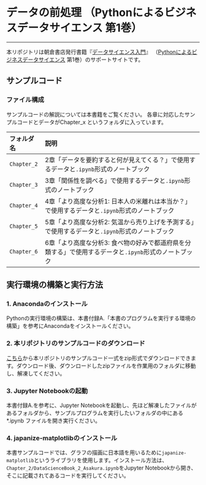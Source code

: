 # データの前処理 （Pythonによるビジネスデータサイエンス 第1巻）

---

本リポジトリは朝倉書店発行書籍『[データサイエンス入門](http://www.asakura.co.jp/books/isbn/978-4-254-12911-3/)』
（[Pythonによるビジネスデータサイエンス](http://www.asakura.co.jp/G_11.php?sreiesname=349) 第1巻）のサポートサイトです。


## サンプルコード

### ファイル構成

サンプルコードの解説については本書籍をご覧ください。
各章に対応したサンプルコードとデータがChapter_x というフォルダに入っています。

| フォルダ名  | 説明                                                                                                 |
|:----------- |:---------------------------------------------------------------------------------------------------- |
| `Chapter_2` | 2章「データを要約すると何が見えてくる？」で使用するデータと`.ipynb`形式のノートブック                |
| `Chapter_3` | 3章「関係性を調べる」で使用するデータと`.ipynb`形式のノートブック                                    |
| `Chapter_4` | 4章「より高度な分析1: 日本人の米離れは本当か？」で使用するデータと`.ipynb`形式のノートブック         |
| `Chapter_5` | 5章「より高度な分析2: 気温から売り上げを予測する」で使用するデータと`.ipynb`形式のノートブック       |
| `Chapter_6` | 6章「より高度な分析3: 食べ物の好みで都道府県を分類する」で使用するデータと`.ipynb`形式のノートブック |


## 実行環境の構築と実行方法

### 1. Anacondaのインストール
Pythonの実行環境の構築は、本書付録A.「本書のプログラムを実行する環境の構築」を参考にAnacondaをインストールください。


### 2. 本リポジトリのサンプルコードのダウンロード
[こちら](https://github.com/asakura-data-science/introduction/archive/refs/heads/main.zip)から本リポジトリのサンプルコード一式をzip形式でダウンロードできます。ダウンロード後、ダウンロードしたzipファイルを作業用のフォルダに移動し、解凍してください。

### 3. Jupyter Notebookの起動
本書付録A.を参考に、Jupyter Notebookを起動し、先ほど解凍したファイルがあるフォルダから、サンプルプログラムを実行したいフォルダの中にある *.ipynb ファイルを開き実行ください。

### 4. japanize-matplotlibのインストール
本書サンプルコードでは、グラフの描画に日本語を用いるために`japanize-matplotlib`というライブラリを使用します。インストール方法は、 `Chapter_2/DataScienceBook_2_Asakura.ipynb`をJupyter Notebookから開き、そこに記載されてあるコードを実行してください。
